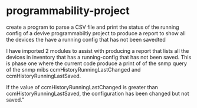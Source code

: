 # programmability-project
create a program to parse a CSV file and print the status of the running config of a devive
programmabiltiy project to produce a report to show all the devices the have a running config that has not been savedted

I have imported 2 modules to assist with producing a report that lists all the devices in inventory that has a running-config that has not been saved. This is phase one where the current code produce a print of of the snmp query of the snmp mibs ccmHistoryRunningLastChanged and ccmHistoryRunningLastSaved.

If the value of ccmHistoryRunningLastChanged is greater than ccmHistoryRunningLastSaved, the configuration has been changed but not saved."
